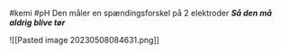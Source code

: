 #kemi #pH 
Den måler en spændingsforskel på 2 elektroder
***Så den må aldrig blive tør***

![[Pasted image 20230508084631.png]]

